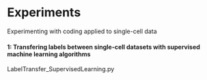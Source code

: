 # Experiments
Experimenting with coding applied to single-cell data

#### 1: Transfering labels between single-cell datasets with supervised machine learning algorithms 
LabelTransfer_SupervisedLearning.py 
